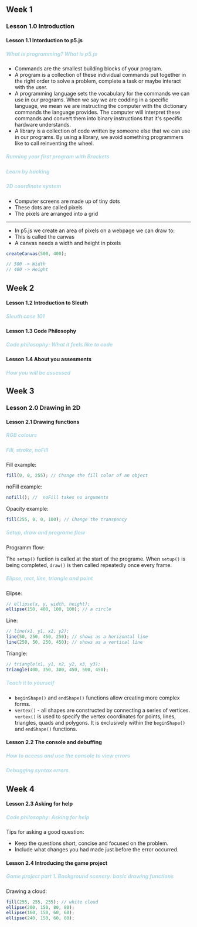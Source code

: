 ## Week 1

### Lesson 1.0 Introduction

#### Lesson 1.1 Intorduction to p5.js

<h5 style="color: LightBlue">What is programming? What is p5.js</h5>

- Commands are the smallest building blocks of your program.
- A program is a collection of these individual commands put together in the right order to solve a problem, complete a task or maybe interact with the user.
- A programming language sets the vocabulary for the commands we can use in our programs. When we say we are codding in a specific language, we mean we are instructing the computer with the dictionary commands the language provides. The computer will interpret these commands and convert them into binary instructions that it's specific hardware understands.
- A library is a collection of code written by someone else that we can use in our programs. By using a library, we avoid something programmers like to call reinventing the wheel.

<h5 style="color: LightBlue">Running your first program with Brackets</h5>

<h5 style="color: LightBlue">Learn by hacking</h5>

<h5 style="color: LightBlue">2D coordinate system</h5>

- Computer screens are made up of tiny dots
- These dots are called pixels
- The pixels are arranged into a grid

---

- In p5.js we create an area of pixels on a webpage we can draw to:
- This is called the canvas
- A canvas needs a width and height in pixels

```js
createCanvas(500, 400);

// 500 -> Width
// 400 -> Height
```

## Week 2

#### Lesson 1.2 Introduction to Sleuth

<h5 style="color: LightBlue">Sleuth case 101</h5>

#### Lesson 1.3 Code Philosophy

<h5 style="color: LightBlue">Code philosophy: What it feels like to code</h5>

#### Lesson 1.4 About you assesments

<h5 style="color: LightBlue">How you will be assessed</h5>

## Week 3

### Lesson 2.0 Drawing in 2D

#### Lesson 2.1 Drawing functions

<h5 style="color: LightBlue">RGB colours</h5>

<h5 style="color: LightBlue">Fill, stroke, noFill</h5>

Fill example:

```js
fill(0, 0, 255); // Change the fill color of an object
```

noFill example:

```js
nofill(); //  noFill takes no arguments
```

Opacity example:

```js
fill(255, 0, 0, 100); // Change the transpancy
```

<h5 style="color: LightBlue">Setup, draw and programe flow</h5>

Programm flow:

The `setup()` fuction is called at the start of the programe.
When `setup()` is being completed, `draw()` is then called repeatedly once every frame.

<h5 style="color: LightBlue">Elipse, rect, line, triangle and point</h5>

Elipse:

```js
// ellipse(x, y, width, height);
ellipse(150, 400, 100, 100); // a circle
```

Line:

```js
// line(x1, y1, x2, y2);
line(50, 250, 450, 250); // shows as a horizontal line
line(250, 50, 250, 450); // shows as a vertical line
```

Triangle:

```js
// triangle(x1, y1, x2, y2, x3, y3);
triangle(400, 350, 300, 450, 500, 450);
```

<h5 style="color: LightBlue">Teach it to yourself</h5>

- `beginShape()` and `endShape()` functions allow creating more complex forms.
- `vertex()` - all shapes are constructed by connecting a series of vertices. `vertex()` is used to specify the vertex coordinates for points, lines, triangles, quads and polygons. It is exclusively within the `beginShape()` and `endShape()` functions.

#### Lesson 2.2 The console and debuffing

<h5 style="color: LightBlue">How to access and use the console to view errors</h5>

<h5 style="color: LightBlue">Debugging syntax errors</h5>

## Week 4

#### Lesson 2.3 Asking for help

<h5 style="color: LightBlue">Code philosophy: Asking for help</h5>

Tips for asking a good question:

- Keep the questions short, concise and focused on the problem.
- Include what changes you had made just before the error occurred.

#### Lesson 2.4 Introducing the game project

<h5 style="color: LightBlue">Game project part 1. Background scenery: basic drawing functions</h5>

Drawing a cloud:

```js
fill(255, 255, 255); // white cloud
ellipse(200, 150, 80, 80);
ellipse(160, 150, 60, 60);
ellipse(240, 150, 60, 60);
```
